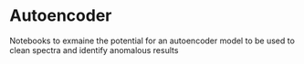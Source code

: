 # Autoencoder

Notebooks to exmaine the potential for an autoencoder model to be used to clean spectra and identify anomalous results
